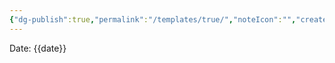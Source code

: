 ```yaml
---
{"dg-publish":true,"permalink":"/templates/true/","noteIcon":"","created":"2025-02-14T08:14:13.202-06:00"}
---
```


Date: {{date}}

